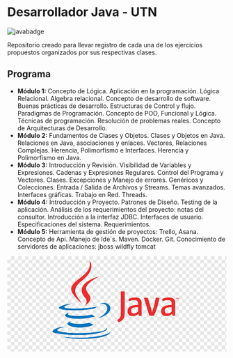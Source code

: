 # Desarrollador Java - UTN

![javabadge](https://img.shields.io/badge/Java-ED8B00?style=for-the-badge&logo=openjdk&logoColor=white)

Repositorio creado para llevar registro de cada una de los ejercicios
propuestos organizados por sus respectivas clases.

## Programa

- **Módulo 1:** Concepto de Lógica. Aplicación en la programación. Lógica Relacional. Algebra relacional. Concepto de desarrollo de software. Buenas prácticas de desarrollo. Estructuras de Control y flujo. Paradigmas de Programación. Concepto de POO, Funcional y Lógica. Técnicas de programación. Resolución de problemas reales. Concepto de Arquitecturas de Desarrollo.
- **Módulo 2:** Fundamentos de Clases y Objetos. Clases y Objetos en Java. Relaciones en Java, asociaciones y enlaces. Vectores, Relaciones Complejas. Herencia, Polimorfismo e Interfaces. Herencia y Polimorfismo en Java.
- **Módulo 3:** Introducción y Revisión. Visibilidad de Variables y Expresiones. Cadenas y Expresiones Regulares. Control del Programa y Vectores. Clases. Excepciones y Manejo de errores. Genéricos y Colecciones. Entrada / Salida de Archivos y Streams. Temas avanzados. Interfaces gráficas. Trabajo en Red. Threads.
- **Módulo 4:** Introducción y Proyecto. Patrones de Diseño. Testing de la aplicación. Análisis de los requerimientos del proyecto: notas del consultor. Introducción a la interfaz JDBC. Interfaces de usuario. Especificaciones del sistema. Requerimientos.
- **Módulo 5:** Herramienta de gestión de proyectos: Trello, Asana. Concepto de Api. Manejo de Ide´s. Maven. Docker. Git. Conocimiento de servidores de aplicaciones: jboss wildfly tomcat

<img src="./assets/img/png-transparent-javalanguage.png">
